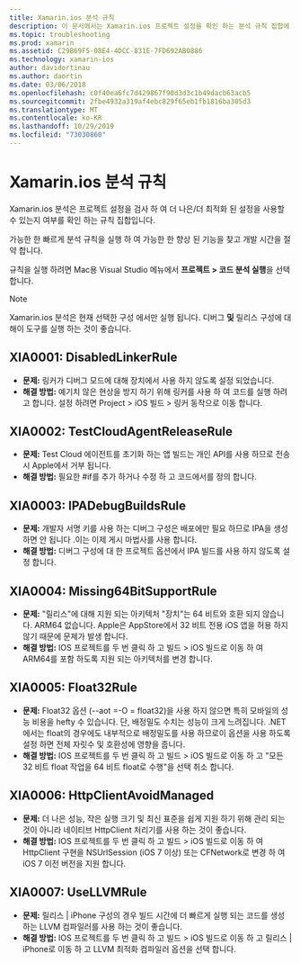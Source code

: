 ```yaml
---
title: Xamarin.ios 분석 규칙
description: 이 문서에서는 Xamarin.ios 프로젝트 설정을 확인 하는 분석 규칙 집합에 대해 설명 합니다 .이를 통해 더 이상 최적화 된 설정을 사용할 수 있는지 여부를 확인할 수 있습니다.
ms.topic: troubleshooting
ms.prod: xamarin
ms.assetid: C29B69F5-08E4-4DCC-831E-7FD692AB0886
ms.technology: xamarin-ios
author: davidortinau
ms.author: daortin
ms.date: 03/06/2018
ms.openlocfilehash: c0f40ea6fc7d429867f90d3d3c1b49dacb63acb5
ms.sourcegitcommit: 2fbe4932a319af4ebc829f65eb1fb1816ba305d3
ms.translationtype: MT
ms.contentlocale: ko-KR
ms.lasthandoff: 10/29/2019
ms.locfileid: "73030860"
---
```

# <a name="xamarinios-analysis-rules"></a>Xamarin.ios 분석 규칙

Xamarin.ios 분석은 프로젝트 설정을 검사 하 여 더 나은/더 최적화 된 설정을 사용할 수 있는지 여부를 확인 하는 규칙 집합입니다.

가능한 한 빠르게 분석 규칙을 실행 하 여 가능한 한 향상 된 기능을 찾고 개발 시간을 절약 합니다.

규칙을 실행 하려면 Mac용 Visual Studio 메뉴에서 **프로젝트 > 코드 분석 실행**을 선택 합니다.

> [!NOTE]
> Xamarin.ios 분석은 현재 선택한 구성 에서만 실행 됩니다. 디버그 **및** 릴리스 구성에 대해이 도구를 실행 하는 것이 좋습니다.

<a name="XIA0001" />

## <a name="xia0001-disabledlinkerrule"></a>XIA0001: DisabledLinkerRule

- **문제:** 링커가 디버그 모드에 대해 장치에서 사용 하지 않도록 설정 되었습니다.
- **해결 방법:** 예기치 않은 현상을 방지 하기 위해 링커를 사용 하 여 코드를 실행 하려고 합니다.
설정 하려면 Project > iOS 빌드 > 링커 동작으로 이동 합니다.

<a name="XIA0002" />

## <a name="xia0002-testcloudagentreleaserule"></a>XIA0002: TestCloudAgentReleaseRule

- **문제:** Test Cloud 에이전트를 초기화 하는 앱 빌드는 개인 API를 사용 하므로 전송 시 Apple에서 거부 됩니다.
- **해결 방법:** 필요한 #if를 추가 하거나 수정 하 고 코드에서를 정의 합니다.

<a name="XIA0003" />

## <a name="xia0003-ipadebugbuildsrule"></a>XIA0003: IPADebugBuildsRule

- **문제:** 개발자 서명 키를 사용 하는 디버그 구성은 배포에만 필요 하므로 IPA을 생성 하면 안 됩니다 .이는 이제 게시 마법사를 사용 합니다.
- **해결 방법:** 디버그 구성에 대 한 프로젝트 옵션에서 IPA 빌드를 사용 하지 않도록 설정 합니다.

<a name="XIA0004" />

## <a name="xia0004-missing64bitsupportrule"></a>XIA0004: Missing64BitSupportRule

- **문제:** "릴리스"에 대해 지원 되는 아키텍처 "장치"는 64 비트와 호환 되지 않습니다. ARM64 없습니다. Apple은 AppStore에서 32 비트 전용 iOS 앱을 허용 하지 않기 때문에 문제가 발생 합니다.
- **해결 방법:** IOS 프로젝트를 두 번 클릭 하 고 빌드 > iOS 빌드로 이동 하 여 ARM64를 포함 하도록 지원 되는 아키텍처를 변경 합니다.

<a name="XIA0005" />

## <a name="xia0005-float32rule"></a>XIA0005: Float32Rule

- **문제:** Float32 옵션 (--aot =-O = float32)을 사용 하지 않으면 특히 모바일의 성능 비용을 hefty 수 있습니다. 단, 배정밀도 수치는 성능이 크게 느려집니다. .NET에서는 float의 경우에도 내부적으로 배정밀도를 사용 하므로이 옵션을 사용 하도록 설정 하면 전체 자릿수 및 호환성에 영향을 줍니다.
- **해결 방법:** IOS 프로젝트를 두 번 클릭 하 고 빌드 > iOS 빌드로 이동 하 고 "모든 32 비트 float 작업을 64 비트 float로 수행"을 선택 취소 합니다.

<a name="XIA0006" />

## <a name="xia0006-httpclientavoidmanaged"></a>XIA0006: HttpClientAvoidManaged

- **문제:** 더 나은 성능, 작은 실행 크기 및 최신 표준을 쉽게 지원 하기 위해 관리 되는 것이 아니라 네이티브 HttpClient 처리기를 사용 하는 것이 좋습니다.
- **해결 방법:** IOS 프로젝트를 두 번 클릭 하 고 빌드 > iOS 빌드로 이동 하 여 HttpClient 구현을 NSUrlSession (iOS 7 이상) 또는 CFNetwork로 변경 하 여 iOS 7 이전 버전을 지원 합니다.

<a name="XIA0007" />

## <a name="xia0007-usellvmrule"></a>XIA0007: UseLLVMRule

- **문제:** 릴리스 | iPhone 구성의 경우 빌드 시간에 더 빠르게 실행 되는 코드를 생성 하는 LLVM 컴파일러를 사용 하는 것이 좋습니다.
- **해결 방법:** IOS 프로젝트를 두 번 클릭 하 고 빌드 > iOS 빌드로 이동 하 고 릴리스 | iPhone로 이동 하 고 LLVM 최적화 컴파일러 옵션을 선택 합니다.
